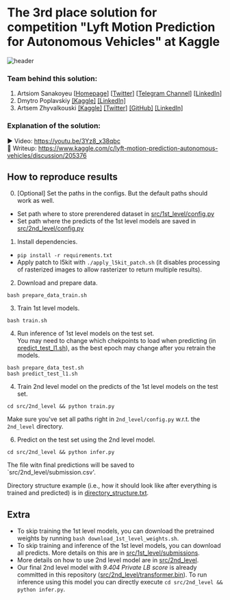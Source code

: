 # The 3rd place solution for competition "Lyft Motion Prediction for Autonomous Vehicles" at Kaggle

![header](img/header.png)

### Team behind this solution:
1. Artsiom Sanakoyeu [[Homepage](https://gdude.de)] [[Twitter](https://twitter.com/artsiom_s)] [[Telegram Channel](https://t.me/gradientdude)] [[LinkedIn](https://www.linkedin.com/in/sanakoev)]
2. Dmytro Poplavskiy [[Kaggle]](https://www.kaggle.com/dmytropoplavskiy) [[LinkedIn]](https://www.linkedin.com/in/dmytropoplavskiy/)
3. Artsem Zhyvalkouski [[Kaggle]](https://www.kaggle.com/aruchomu) [[Twitter]](https://twitter.com/artem_aruchomu) [[GitHub]](https://github.com/heartkilla) [[LinkedIn]](https://www.linkedin.com/in/zhyvalkouski/)

### Explanation of the solution:
▶️ Video: https://youtu.be/3Yz8_x38qbc  
📝 Writeup: https://www.kaggle.com/c/lyft-motion-prediction-autonomous-vehicles/discussion/205376

## How to reproduce results
0. [Optional] Set the paths in the configs. But the default paths should work as well.
  - Set path where to store prerendered dataset in [src/1st_level/config.py](src/1st_level/config.py)
  - Set path where the predicts of the 1st level models are saved in [src/2nd_level/config.py](src/2nd_level/config.py)

1. Install dependencies. 
  - `pip install -r requirements.txt`
  - Apply patch to l5kit with `./apply_l5kit_patch.sh` (it disables processing of rasterized images to allow rasterizer to return multiple results).

2. Download and prepare data.
```
bash prepare_data_train.sh
```
3. Train 1st level models.
```
bash train.sh
```
4. Run inference of 1st level models on the test set.  
You may need to change which chekpoints to load when predicting (in [predict_test_l1.sh](predict_test_l1.sh)), as the best epoch may change after you retrain the models.
```
bash prepare_data_test.sh
bash predict_test_l1.sh
```
4. Train 2nd level model on the predicts of the 1st level models on the test set.
```
cd src/2nd_level && python train.py
```
Make sure you've set all paths right in `2nd_level/config.py` w.r.t. the `2nd_level` directory.

6. Predict on the test set using the 2nd level model.
```
cd src/2nd_level && python infer.py
```

The file witn final predictions will be saved to `src/2nd_level/submission.csv'.  

Directory structure example (i.e., how it should look like after everything is trained and predicted) is in [directory_structure.txt](directory_structure.txt).


## Extra
- To skip training the 1st level models, you can download the pretrained weights by running `bash download_1st_level_weights.sh`.
- To skip training and inference of the 1st level models, you can download all predicts. More details on this are in [src/1st_level/submissions](src/1st_level/submissions).
- More details on how to use 2nd level model are in [src/2nd_level](src/2nd_level).
- Our final 2nd level model with *9.404 Private LB score* is already committed in this repository ([src/2nd_level/transformer.bin](src/2nd_level/transformer.bin)). To run inference using this model you can directly execute `cd src/2nd_level && python infer.py`.


